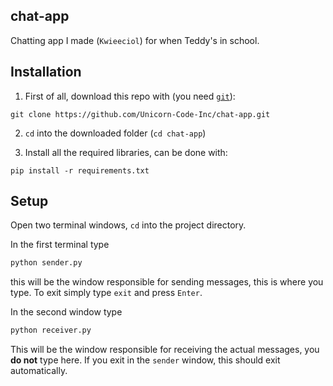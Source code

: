 ## chat-app
Chatting app I made (`Kwieeciol`) for when Teddy's in school.

## Installation
 1. First of all, download this repo with (you need [`git`](https://git-scm.com/)):
```
git clone https://github.com/Unicorn-Code-Inc/chat-app.git
```
 2. `cd` into the downloaded folder (`cd chat-app`)

 3. Install all the required libraries, can be done with:
```
pip install -r requirements.txt
```

## Setup
Open two terminal windows, `cd` into the project directory. 

In the first terminal type 
```py
python sender.py
```
this will be the window responsible for sending messages, this is where you type. To exit simply type `exit` and press `Enter`.

In the second window type
```py
python receiver.py
```
This will be the window responsible for receiving the actual messages, you **do not** type here. If you exit in the `sender` window, this should exit automatically.
